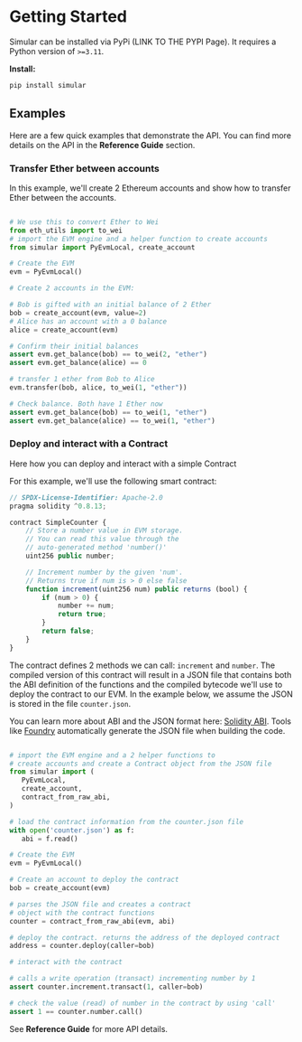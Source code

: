 # Getting Started

Simular can be installed via PyPi (LINK TO THE PYPI Page).  It requires a Python version of `>=3.11`.

**Install:**
```bash
pip install simular
```
## Examples

Here are a few quick examples that demonstrate the API. You can find more details on the API in the **Reference Guide** section.

### Transfer Ether between accounts

In this example, we'll create 2 Ethereum accounts and show how to transfer Ether between the accounts.
```python

# We use this to convert Ether to Wei
from eth_utils import to_wei
# import the EVM engine and a helper function to create accounts
from simular import PyEvmLocal, create_account

# Create the EVM
evm = PyEvmLocal()

# Create 2 accounts in the EVM:

# Bob is gifted with an initial balance of 2 Ether
bob = create_account(evm, value=2)
# Alice has an account with a 0 balance
alice = create_account(evm)

# Confirm their initial balances
assert evm.get_balance(bob) == to_wei(2, "ether")
assert evm.get_balance(alice) == 0

# transfer 1 ether from Bob to Alice
evm.transfer(bob, alice, to_wei(1, "ether"))

# Check balance. Both have 1 Ether now
assert evm.get_balance(bob) == to_wei(1, "ether")
assert evm.get_balance(alice) == to_wei(1, "ether")
```

### Deploy and interact with a Contract
Here how you can deploy and interact with a simple Contract

For this example, we'll use the following smart contract:
```javascript
// SPDX-License-Identifier: Apache-2.0
pragma solidity ^0.8.13;

contract SimpleCounter {
    // Store a number value in EVM storage.
    // You can read this value through the
    // auto-generated method 'number()'
    uint256 public number;

    // Increment number by the given 'num'.
    // Returns true if num is > 0 else false
    function increment(uint256 num) public returns (bool) {
        if (num > 0) {
            number += num;
            return true;
        }
        return false;
    }
}
```

The contract defines 2 methods we can call: `increment` and `number`.  The compiled version of this contract will result in a JSON file that contains both the ABI definition of the functions and the compiled bytecode we'll use to deploy the contract to our EVM.  In the example below, we assume the JSON is stored in the file `counter.json`.

You can learn more about ABI and the JSON format here: [Solidity ABI](https://docs.soliditylang.org/en/latest/abi-spec.html#json).  Tools like [Foundry](https://book.getfoundry.sh/) automatically generate the JSON file when building the code.  

```python

# import the EVM engine and a 2 helper functions to 
# create accounts and create a Contract object from the JSON file
from simular import (
   PyEvmLocal, 
   create_account, 
   contract_from_raw_abi,
)

# load the contract information from the counter.json file
with open('counter.json') as f:
   abi = f.read()

# Create the EVM
evm = PyEvmLocal()

# Create an account to deploy the contract
bob = create_account(evm)

# parses the JSON file and creates a contract 
# object with the contract functions
counter = contract_from_raw_abi(evm, abi)

# deploy the contract. returns the address of the deployed contract
address = counter.deploy(caller=bob)

# interact with the contract 

# calls a write operation (transact) incrementing number by 1
assert counter.increment.transact(1, caller=bob)

# check the value (read) of number in the contract by using 'call'
assert 1 == counter.number.call()
```

See **Reference Guide** for more API details.